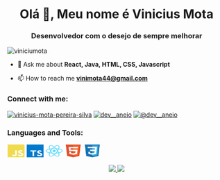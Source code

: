 <h1 align="center">Olá 👋, Meu nome é Vinicius Mota</h1>
<h3 align="center">Desenvolvedor com o desejo de sempre melhorar</h3>

<p align="left"> <img src="https://komarev.com/ghpvc/?username=viniciumota&label=Profile%20views&color=0e75b6&style=flat" alt="viniciumota" /> </p>

- 💬 Ask me about **React, Java, HTML, CSS, Javascript**

- 📫 How to reach me **vinimota44@gmail.com**

<h3 align="left">Connect with me:</h3>
<p align="left">
<a href="https://linkedin.com/in/vinicius-mota-pereira-silva" target="blank"><img align="center" src="https://raw.githubusercontent.com/rahuldkjain/github-profile-readme-generator/master/src/images/icons/Social/linked-in-alt.svg" alt="vinicius-mota-pereira-silva" height="30" width="40" /></a>
<a href="https://instagram.com/dev__aneio" target="blank"><img align="center" src="https://raw.githubusercontent.com/rahuldkjain/github-profile-readme-generator/master/src/images/icons/Social/instagram.svg" alt="dev__aneio" height="30" width="40" /></a>
<a href="https://www.youtube.com/c/@dev__aneio" target="blank"><img align="center" src="https://raw.githubusercontent.com/rahuldkjain/github-profile-readme-generator/master/src/images/icons/Social/youtube.svg" alt="@dev__aneio" height="30" width="40" /></a>
</p>
<div style="display: inline_block">
  <h3 align="left">Languages and Tools:</h3>
  <img align="center" alt=-Js" height="30" width="40" src="https://raw.githubusercontent.com/devicons/devicon/master/icons/javascript/javascript-plain.svg">
  <img align="center" alt="Ts" height="30" width="40" src="https://raw.githubusercontent.com/devicons/devicon/master/icons/typescript/typescript-plain.svg">
  <img align="center" alt="React" height="30" width="40" src="https://raw.githubusercontent.com/devicons/devicon/master/icons/react/react-original.svg">
  <img align="center" alt="HTML" height="30" width="40" src="https://raw.githubusercontent.com/devicons/devicon/master/icons/html5/html5-original.svg">
  <img align="center" alt="CSS" height="30" width="40" src="https://raw.githubusercontent.com/devicons/devicon/master/icons/css3/css3-original.svg">
</div><br/>

<div align="center">
  <a href="https://github.com/ogiansouza">
  <img height="180em" src="https://github-readme-stats.vercel.app/api?username=Viniciumota&show_icons=true&theme=dracula&include_all_commits=true&count_private=true"/>
  <img height="180em" src="https://github-readme-stats.vercel.app/api/top-langs/?username=Viniciumota&layout=compact&langs_count=7&theme=dracula"/>
</div>

